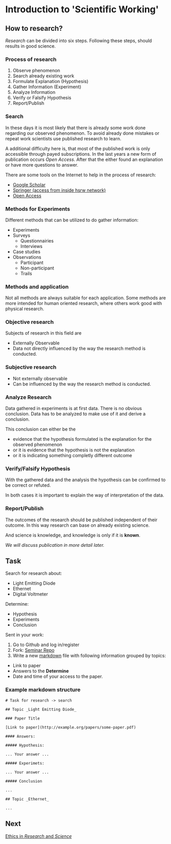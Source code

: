 # Introduction to 'Scientific Working'

## How to research?

_Research_ can be divided into six steps.
Following these steps, should results in good science.

### Process of research

1. Observe phenomenon
2. Search already existing work
3. Formulate Explanation (Hypothesis)
4. Gather Information (Experiment)
5. Analyze Information
6. Verify or Falsify Hypothesis
7. Report/Publish

### Search

In these days it is most likely that there is already some work done regarding
our observed phenomenon.
To avoid already done mistakes or repeat work scientists use published research
to learn.

A additional difficulty here is, that most of the published work is only
accessible through payed subscriptions.
In the last years a new form of publication occurs _Open Access_.
After that the either found an explanation or have more questions to answer.

There are some tools on the Internet to help in the process of research:

- [Google Scholar](https://scholar.google.com)
- [Springer (access from inside hsrw network)](https://link.springer.com)
- [Open Access](https://open-access.net)

### Methods for Experiments

Different methods that can be utilized to do gather information:

- Experiments
- Surveys
  - Questionnairies
  - Interviews
- Case studies
- Observations
  - Participant
  - Non-participant
  - Trails

### Methods and application

Not all methods are always suitable for each application.
Some methods are more intended for human oriented research, where others work
good with physical research.

### Objective research

Subjects of research in this field are 

- Externally Observable
- Data not directly influenced by the way the research method is conducted.

### Subjective research

- Not externally observable
- Can be influenced by the way the research method is conducted.

### Analyze Research

Data gathered in experiments is at first data. There is no obvious conclusion.
Data has to be analyzed to make use of it and derive a conclusion.

This conclusion can either be the
- evidence that the hypothesis formulated is the explanation for the observed
  phenomenon
- or it is evidence that the hypothesis is not the explanation
- or it is indicating something completly different outcome

### Verify/Falsify Hypothesis

With the gathered data and the analysis the hypothesis can be confirmed to be
correct or refuted.

In both cases it is important to explain the way of interpretation of the data.

### Report/Publish

The outcomes of the research should be published independent of their outcome.
In this way research can base on already existing science.

And science is knowledge, and knowledge is only if it is **known**.

_We will discuss publication in more detail later._

## Task

Search for research about:

- Light Emitting Diode
- Ethernet
- Digital Voltmeter

Determine:

- Hypothesis
- Experiments
- Conclusion

Sent in your work:

1. Go to Github and log in/register
2. Fork: <a
  href="https://github.com/skoenen/ci_1.06_introduction-to-scientific-working"
  target="_blank">Seminar Repo</a>
3. Write a new
  <a href="https://markdownguide.org/cheat-sheet" target="_blank">markdown</a>
  file with following information grouped by topics:
  - Link to paper
  - Answers to the **Determine**
  - Date and time of your access to the paper.

### Example markdown structure

```
# Task for research -> search

## Topic _Light Emitting Diode_

### Paper Title

[Link to paper](http://example.org/papers/some-paper.pdf)

#### Answers:

##### Hypothesis:

... Your answer ...

##### Experimets:

... Your answer ...

##### Conclusion

... 

## Topic _Ethernet_

...

```

## Next
[Ethics in _Research_ and _Science_](L04_Ethics-in-Science-Research.md)
